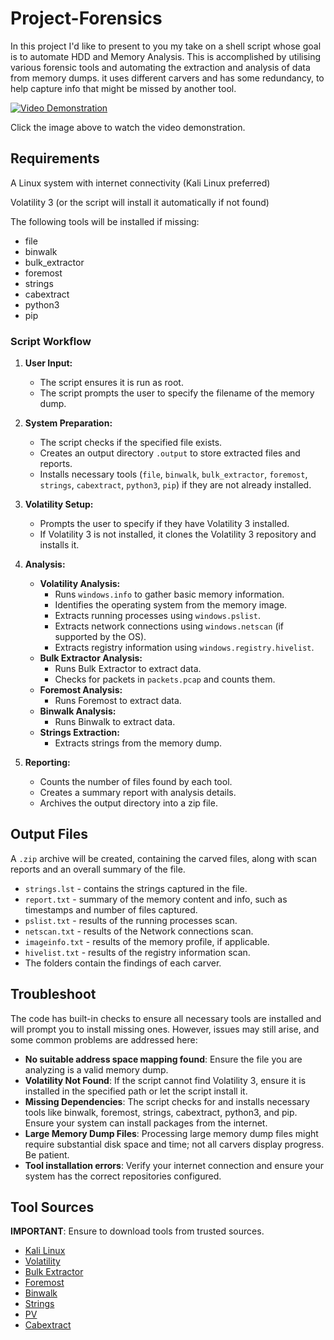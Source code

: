 # Project-Forensics
In this project I'd like to present to you my take on a shell script whose goal is to automate HDD and Memory Analysis. This is accomplished by utilising various forensic tools and automating the extraction and analysis of data from memory dumps. it uses different carvers and has some redundancy, to help capture info that might be missed by another tool.

[![Video Demonstration](https://img.youtube.com/vi/J1oS8VQSrmg/0.jpg)](https://youtu.be/J1oS8VQSrmg)

Click the image above to watch the video demonstration.

## Requirements
A Linux system with internet connectivity (Kali Linux preferred)

Volatility 3 (or the script will install it automatically if not found)

The following tools will be installed if missing:
- file
- binwalk
- bulk_extractor
- foremost
- strings
- cabextract
- python3
- pip


### Script Workflow
1. **User Input:**
   - The script ensures it is run as root.
   - The script prompts the user to specify the filename of the memory dump.

2. **System Preparation:**
   - The script checks if the specified file exists.
   - Creates an output directory `.output` to store extracted files and reports.
   - Installs necessary tools (`file`, `binwalk`, `bulk_extractor`, `foremost`, `strings`, `cabextract`, `python3`, `pip`) if they are not already installed.

3. **Volatility Setup:**
   - Prompts the user to specify if they have Volatility 3 installed.
   - If Volatility 3 is not installed, it clones the Volatility 3 repository and installs it.

4. **Analysis:**
   - **Volatility Analysis:**
     - Runs `windows.info` to gather basic memory information.
     - Identifies the operating system from the memory image.
     - Extracts running processes using `windows.pslist`.
     - Extracts network connections using `windows.netscan` (if supported by the OS).
     - Extracts registry information using `windows.registry.hivelist`.
   - **Bulk Extractor Analysis:**
     - Runs Bulk Extractor to extract data.
     - Checks for packets in `packets.pcap` and counts them.
   - **Foremost Analysis:**
     - Runs Foremost to extract data.
   - **Binwalk Analysis:**
     - Runs Binwalk to extract data.
   - **Strings Extraction:**
     - Extracts strings from the memory dump.

5. **Reporting:**
   - Counts the number of files found by each tool.
   - Creates a summary report with analysis details.
   - Archives the output directory into a zip file.


## Output Files
A `.zip` archive will be created, containing the carved files, along with scan reports and an overall summary of the file. 

- `strings.lst` - contains the strings captured in the file.
- `report.txt` - summary of the memory content and info, such as timestamps and number of files captured.
- `pslist.txt` - results of the running processes scan.
- `netscan.txt` - results of the Network connections scan.
- `imageinfo.txt` - results of the memory profile, if applicable.
- `hivelist.txt` - results of the registry information scan.
- The folders contain the findings of each carver.

## Troubleshoot
The code has built-in checks to ensure all necessary tools are installed and will prompt you to install missing ones. However, issues may still arise, and some common problems are addressed here:

- **No suitable address space mapping found**: Ensure the file you are analyzing is a valid memory dump.
- **Volatility Not Found**: If the script cannot find Volatility 3, ensure it is installed in the specified path or let the script install it.
- **Missing Dependencies**: The script checks for and installs necessary tools like binwalk, foremost, strings, cabextract, python3, and pip. Ensure your system can install packages from the internet.
- **Large Memory Dump Files**: Processing large memory dump files might require substantial disk space and time; not all carvers display progress. Be patient.
- **Tool installation errors**: Verify your internet connection and ensure your system has the correct repositories configured.

## Tool Sources
**IMPORTANT**: Ensure to download tools from trusted sources.

- [Kali Linux](https://www.kali.org)
- [Volatility](https://www.volatilityfoundation.org)
- [Bulk Extractor](https://github.com/simsong/bulk_extractor)
- [Foremost](https://foremost.sourceforge.net)
- [Binwalk](https://github.com/ReFirmLabs/binwalk)
- [Strings](https://linux.die.net/man/1/strings)
- [PV](https://linux.die.net/man/1/pv)
- [Cabextract](https://www.cabextract.org.uk)
